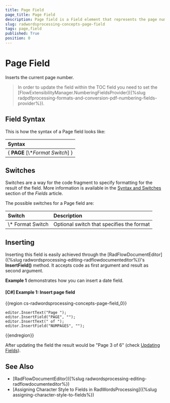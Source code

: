 ```yaml
---
title: Page Field
page_title: Page Field
description: Page field is a Field element that represents the page number.
slug: radwordsprocessing-concepts-page-field
tags: page,field
published: True
position: 0
---
```


# Page Field

Inserts the current page number. 

>In order to update the field within the TOC field you need to set the [FlowExtensibilityManager.NumberingFieldsProvider]({%slug radpdfprocessing-formats-and-conversion-pdf-numbering-fields-provider%}).

## Field Syntax

This is how the syntax of a Page field looks like:

| Syntax   |
| :---     	 |
| { **PAGE** [\\*_Format Switch_] } |    


## Switches

Switches are a way for the code fragment to specify formatting for the result of the field. More information is available in the [Syntax and Switches](https://docs.telerik.com/devtools/document-processing/libraries/radwordsprocessing/concepts/fields/fields#syntax-and-switches) section of the _Fields_ article.

The possible switches for a Page field are:

| Switch                 | Description                                                   |
| :---                   | :---                                                          |
| \\* Format Switch | Optional switch that specifies the format |

## Inserting

Inserting this field is easily achieved through the [RadFlowDocumentEditor]({%slug radwordsprocessing-editing-radflowdocumenteditor%})'s __InsertField()__ method. It accepts code as first argument and result as second argument.

__Example 1__ demonstrates how you can insert a date field.
        

#### __[C#] Example 1: Insert page field__

{{region cs-radwordsprocessing-concepts-page-field_0}}

	editor.InsertText("Page ");
	editor.InsertField("PAGE", "");
	editor.InsertText(" of ");
	editor.InsertField("NUMPAGES", "");

{{endregion}}


After updating the field the result would be "Page 3 of 6" (check [Updating Fields](https://docs.telerik.com/devtools/document-processing/libraries/radwordsprocessing/concepts/fields/fields#updating-fields)).

## See Also 

* [RadFlowDocumentEditor]({%slug radwordsprocessing-editing-radflowdocumenteditor%})
* [Assigning Character Style to Fields in RadWordsProcessing]({%slug assigning-character-style-to-fields%})
